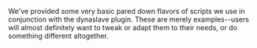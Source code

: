 We've provided some very basic pared down flavors of scripts we use in conjunction with the dynaslave plugin. These are merely examples--users will almost definitely want to tweak or adapt them to their needs, or do something different altogether.
